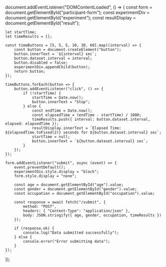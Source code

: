 document.addEventListener("DOMContentLoaded", () => {
    const form = document.getElementById("participant-form");
    const experimentDiv = document.getElementById("experiment");
    const resultDisplay = document.getElementById("result");
    
    let startTime;
    let timeResults = [];
    
    const timeButtons = [5, 5, 5, 10, 30, 60].map((interval) => {
        const button = document.createElement("button");
        button.innerText = `${interval} sec`;
        button.dataset.interval = interval;
        button.disabled = false;
        experimentDiv.appendChild(button);
        return button;
    });
    
    timeButtons.forEach(button => {
        button.addEventListener("click", () => {
            if (!startTime) {
                startTime = Date.now();
                button.innerText = "Stop";
            } else {
                const endTime = Date.now();
                const elapsedTime = (endTime - startTime) / 1000;
                timeResults.push({ interval: button.dataset.interval, elapsed: elapsedTime });
                resultDisplay.innerText = `Elapsed Time: ${elapsedTime.toFixed(2)} seconds for ${button.dataset.interval} sec`;
                startTime = null;
                button.innerText = `${button.dataset.interval} sec`;
            }
        });
    });
    
    form.addEventListener("submit", async (event) => {
        event.preventDefault();
        experimentDiv.style.display = "block";
        form.style.display = "none";
        
        const age = document.getElementById("age").value;
        const gender = document.getElementById("gender").value;
        const occupation = document.getElementById("occupation").value;
        
        const response = await fetch("/submit", {
            method: "POST",
            headers: { "Content-Type": "application/json" },
            body: JSON.stringify({ age, gender, occupation, timeResults })
        });
        
        if (response.ok) {
            console.log("Data submitted successfully");
        } else {
            console.error("Error submitting data");
        }
    });
});
